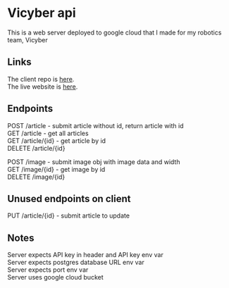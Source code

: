 # Vicyber api
This is a web server deployed to google cloud that I made for my robotics team, Vicyber

## Links
The client repo is [here](https://github.com/CezarBaluta/viCyber). \
The live website is [here](vicyber.ro).

## Endpoints

POST /article - submit article without id, return article with id \
GET /article - get all articles \
GET /article/{id} - get article by id \
DELETE /article/{id}

POST /image - submit image obj with image data and width \
GET /image/{id} - get image by id \
DELETE /image/{id}

## Unused endpoints on client

PUT /article/{id} - submit article to update

## Notes
Server expects API key in header and API key env var \
Server expects postgres database URL env var \
Server expects port env var \
Server uses google cloud bucket
